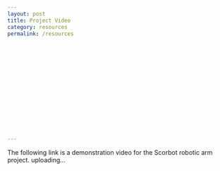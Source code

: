 ```yaml
---
layout: post
title: Project Video
category: resources
permalink: /resources
















---
```


The following link is a demonstration video for the Scorbot robotic arm project.
uploading...
